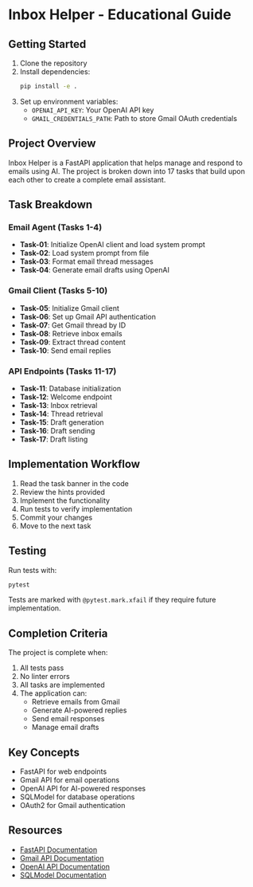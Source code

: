 # Inbox Helper - Educational Guide

## Getting Started

1. Clone the repository
2. Install dependencies:
   ```bash
   pip install -e .
   ```
3. Set up environment variables:
   - `OPENAI_API_KEY`: Your OpenAI API key
   - `GMAIL_CREDENTIALS_PATH`: Path to store Gmail OAuth credentials

## Project Overview

Inbox Helper is a FastAPI application that helps manage and respond to emails using AI. The project is broken down into 17 tasks that build upon each other to create a complete email assistant.

## Task Breakdown

### Email Agent (Tasks 1-4)
- **Task-01**: Initialize OpenAI client and load system prompt
- **Task-02**: Load system prompt from file
- **Task-03**: Format email thread messages
- **Task-04**: Generate email drafts using OpenAI

### Gmail Client (Tasks 5-10)
- **Task-05**: Initialize Gmail client
- **Task-06**: Set up Gmail API authentication
- **Task-07**: Get Gmail thread by ID
- **Task-08**: Retrieve inbox emails
- **Task-09**: Extract thread content
- **Task-10**: Send email replies

### API Endpoints (Tasks 11-17)
- **Task-11**: Database initialization
- **Task-12**: Welcome endpoint
- **Task-13**: Inbox retrieval
- **Task-14**: Thread retrieval
- **Task-15**: Draft generation
- **Task-16**: Draft sending
- **Task-17**: Draft listing

## Implementation Workflow

1. Read the task banner in the code
2. Review the hints provided
3. Implement the functionality
4. Run tests to verify implementation
5. Commit your changes
6. Move to the next task

## Testing

Run tests with:
```bash
pytest
```

Tests are marked with `@pytest.mark.xfail` if they require future implementation.

## Completion Criteria

The project is complete when:
1. All tests pass
2. No linter errors
3. All tasks are implemented
4. The application can:
   - Retrieve emails from Gmail
   - Generate AI-powered replies
   - Send email responses
   - Manage email drafts

## Key Concepts

- FastAPI for web endpoints
- Gmail API for email operations
- OpenAI API for AI-powered responses
- SQLModel for database operations
- OAuth2 for Gmail authentication

## Resources

- [FastAPI Documentation](https://fastapi.tiangolo.com/)
- [Gmail API Documentation](https://developers.google.com/gmail/api)
- [OpenAI API Documentation](https://platform.openai.com/docs/api-reference)
- [SQLModel Documentation](https://sqlmodel.tiangolo.com/) 